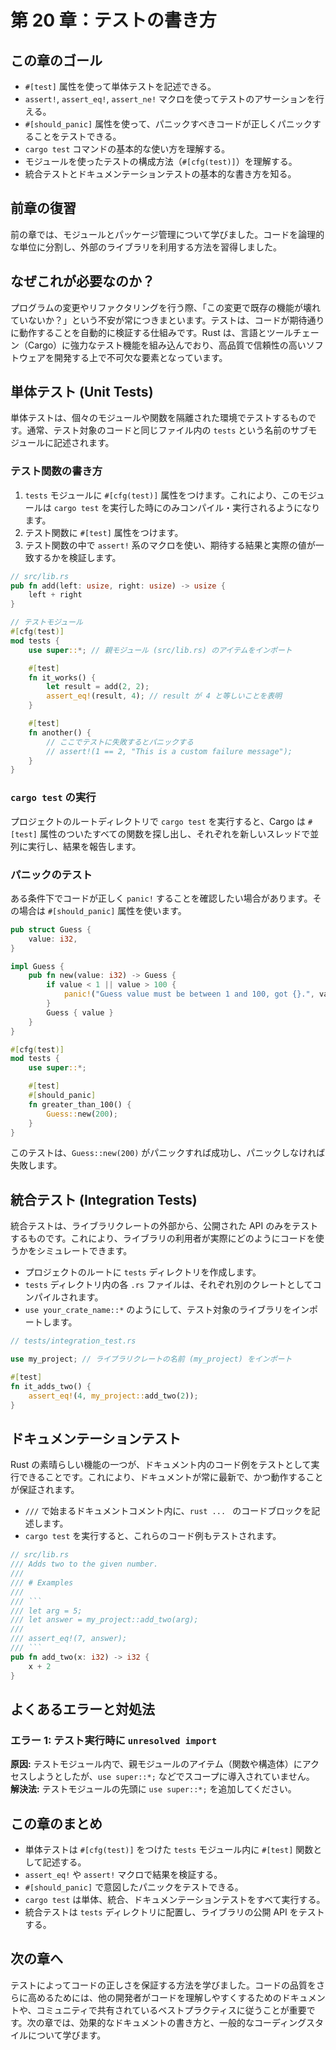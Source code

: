 # 第 20 章：テストの書き方

## この章のゴール
- `#[test]` 属性を使って単体テストを記述できる。
- `assert!`, `assert_eq!`, `assert_ne!` マクロを使ってテストのアサーションを行える。
- `#[should_panic]` 属性を使って、パニックすべきコードが正しくパニックすることをテストできる。
- `cargo test` コマンドの基本的な使い方を理解する。
- モジュールを使ったテストの構成方法（`#[cfg(test)]`）を理解する。
- 統合テストとドキュメンテーションテストの基本的な書き方を知る。

## 前章の復習
前の章では、モジュールとパッケージ管理について学びました。コードを論理的な単位に分割し、外部のライブラリを利用する方法を習得しました。

## なぜこれが必要なのか？
プログラムの変更やリファクタリングを行う際、「この変更で既存の機能が壊れていないか？」という不安が常につきまといます。テストは、コードが期待通りに動作することを自動的に検証する仕組みです。Rust は、言語とツールチェーン（Cargo）に強力なテスト機能を組み込んでおり、高品質で信頼性の高いソフトウェアを開発する上で不可欠な要素となっています。

## 単体テスト (Unit Tests)
単体テストは、個々のモジュールや関数を隔離された環境でテストするものです。通常、テスト対象のコードと同じファイル内の `tests` という名前のサブモジュールに記述されます。

### テスト関数の書き方
1.  `tests` モジュールに `#[cfg(test)]` 属性をつけます。これにより、このモジュールは `cargo test` を実行した時にのみコンパイル・実行されるようになります。
2.  テスト関数に `#[test]` 属性をつけます。
3.  テスト関数の中で `assert!` 系のマクロを使い、期待する結果と実際の値が一致するかを検証します。

```rust
// src/lib.rs
pub fn add(left: usize, right: usize) -> usize {
    left + right
}

// テストモジュール
#[cfg(test)]
mod tests {
    use super::*; // 親モジュール (src/lib.rs) のアイテムをインポート

    #[test]
    fn it_works() {
        let result = add(2, 2);
        assert_eq!(result, 4); // result が 4 と等しいことを表明
    }

    #[test]
    fn another() {
        // ここでテストに失敗するとパニックする
        // assert!(1 == 2, "This is a custom failure message");
    }
}
```

### `cargo test` の実行
プロジェクトのルートディレクトリで `cargo test` を実行すると、Cargo は `#[test]` 属性のついたすべての関数を探し出し、それぞれを新しいスレッドで並列に実行し、結果を報告します。

### パニックのテスト
ある条件下でコードが正しく `panic!` することを確認したい場合があります。その場合は `#[should_panic]` 属性を使います。
```rust
pub struct Guess {
    value: i32,
}

impl Guess {
    pub fn new(value: i32) -> Guess {
        if value < 1 || value > 100 {
            panic!("Guess value must be between 1 and 100, got {}.", value);
        }
        Guess { value }
    }
}

#[cfg(test)]
mod tests {
    use super::*;

    #[test]
    #[should_panic]
    fn greater_than_100() {
        Guess::new(200);
    }
}
```
このテストは、`Guess::new(200)` がパニックすれば成功し、パニックしなければ失敗します。

## 統合テスト (Integration Tests)
統合テストは、ライブラリクレートの外部から、公開された API のみをテストするものです。これにより、ライブラリの利用者が実際にどのようにコードを使うかをシミュレートできます。
- プロジェクトのルートに `tests` ディレクトリを作成します。
- `tests` ディレクトリ内の各 `.rs` ファイルは、それぞれ別のクレートとしてコンパイルされます。
- `use your_crate_name::*` のようにして、テスト対象のライブラリをインポートします。

```rust
// tests/integration_test.rs

use my_project; // ライブラリクレートの名前 (my_project) をインポート

#[test]
fn it_adds_two() {
    assert_eq!(4, my_project::add_two(2));
}
```

## ドキュメンテーションテスト
Rust の素晴らしい機能の一つが、ドキュメント内のコード例をテストとして実行できることです。これにより、ドキュメントが常に最新で、かつ動作することが保証されます。
- `///` で始まるドキュメントコメント内に、```rust ... ``` のコードブロックを記述します。
- `cargo test` を実行すると、これらのコード例もテストされます。

```rust
// src/lib.rs
/// Adds two to the given number.
///
/// # Examples
///
/// ```
/// let arg = 5;
/// let answer = my_project::add_two(arg);
///
/// assert_eq!(7, answer);
/// ```
pub fn add_two(x: i32) -> i32 {
    x + 2
}
```

## よくあるエラーと対処法
### エラー 1: テスト実行時に `unresolved import`
**原因:** テストモジュール内で、親モジュールのアイテム（関数や構造体）にアクセスしようとしたが、`use super::*;` などでスコープに導入されていません。
**解決法:** テストモジュールの先頭に `use super::*;` を追加してください。

## この章のまとめ
- 単体テストは `#[cfg(test)]` をつけた `tests` モジュール内に `#[test]` 関数として記述する。
- `assert_eq!` や `assert!` マクロで結果を検証する。
- `#[should_panic]` で意図したパニックをテストできる。
- `cargo test` は単体、統合、ドキュメンテーションテストをすべて実行する。
- 統合テストは `tests` ディレクトリに配置し、ライブラリの公開 API をテストする。

## 次の章へ
テストによってコードの正しさを保証する方法を学びました。コードの品質をさらに高めるためには、他の開発者がコードを理解しやすくするためのドキュメントや、コミュニティで共有されているベストプラクティスに従うことが重要です。次の章では、効果的なドキュメントの書き方と、一般的なコーディングスタイルについて学びます。

